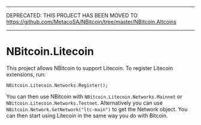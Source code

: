*******************

DEPRECATED: THIS PROJECT HAS BEEN MOVED TO https://github.com/MetacoSA/NBitcoin/tree/master/NBitcoin.Altcoins

*******************


# NBitcoin.Litecoin

This project allows NBitcoin to support Litecoin.
To register Litecoin extensions, run:

```
NBitcoin.Litecoin.Networks.Register();
```

You can then use NBitcoin with `NBitcoin.Litecoin.Networks.Mainnet` or `NBitcoin.Litecoin.Networks.Testnet`.
Alternatively you can use `NBitcoin.Network.GetNetwork("ltc-main")` to get the Network object.
You can then start using Litecoin in the same way you do with Bitcoin.

